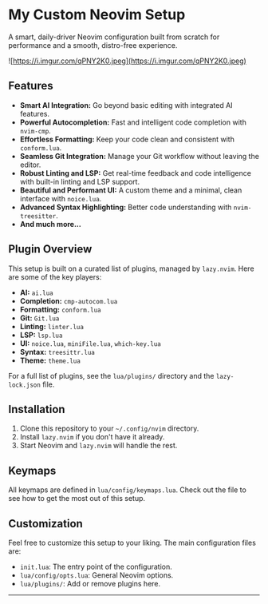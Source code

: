 # My Custom Neovim Setup

A smart, daily-driver Neovim configuration built from scratch for performance and a smooth, distro-free experience.

![https://i.imgur.com/qPNY2K0.jpeg](https://i.imgur.com/qPNY2K0.jpeg)

## Features

- **Smart AI Integration:** Go beyond basic editing with integrated AI features.
- **Powerful Autocompletion:** Fast and intelligent code completion with `nvim-cmp`.
- **Effortless Formatting:** Keep your code clean and consistent with `conform.lua`.
- **Seamless Git Integration:** Manage your Git workflow without leaving the editor.
- **Robust Linting and LSP:** Get real-time feedback and code intelligence with built-in linting and LSP support.
- **Beautiful and Performant UI:** A custom theme and a minimal, clean interface with `noice.lua`.
- **Advanced Syntax Highlighting:** Better code understanding with `nvim-treesitter`.
- **And much more...**

## Plugin Overview

This setup is built on a curated list of plugins, managed by `lazy.nvim`. Here are some of the key players:

- **AI:** `ai.lua`
- **Completion:** `cmp-autocom.lua`
- **Formatting:** `conform.lua`
- **Git:** `Git.lua`
- **Linting:** `linter.lua`
- **LSP:** `lsp.lua`
- **UI:** `noice.lua`, `miniFile.lua`, `which-key.lua`
- **Syntax:** `treesittr.lua`
- **Theme:** `theme.lua`

For a full list of plugins, see the `lua/plugins/` directory and the `lazy-lock.json` file.

## Installation

1.  Clone this repository to your `~/.config/nvim` directory.
2.  Install `lazy.nvim` if you don't have it already.
3.  Start Neovim and `lazy.nvim` will handle the rest.

## Keymaps

All keymaps are defined in `lua/config/keymaps.lua`. Check out the file to see how to get the most out of this setup.

## Customization

Feel free to customize this setup to your liking. The main configuration files are:

- `init.lua`: The entry point of the configuration.
- `lua/config/opts.lua`: General Neovim options.
- `lua/plugins/`: Add or remove plugins here.

---
